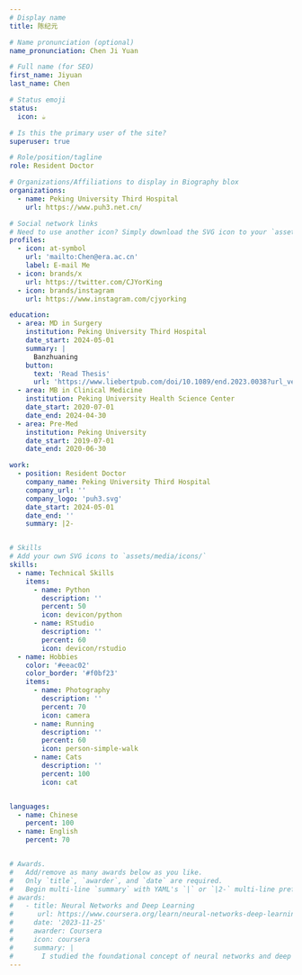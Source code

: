 ```yaml
---
# Display name
title: 陈纪元

# Name pronunciation (optional)
name_pronunciation: Chen Ji Yuan

# Full name (for SEO)
first_name: Jiyuan
last_name: Chen

# Status emoji
status:
  icon: ☕

# Is this the primary user of the site?
superuser: true

# Role/position/tagline
role: Resident Doctor

# Organizations/Affiliations to display in Biography blox
organizations:
  - name: Peking University Third Hospital
    url: https://www.puh3.net.cn/

# Social network links
# Need to use another icon? Simply download the SVG icon to your `assets/media/icons/` folder.
profiles:
  - icon: at-symbol
    url: 'mailto:Chen@era.ac.cn'
    label: E-mail Me
  - icon: brands/x
    url: https://twitter.com/CJYorKing
  - icon: brands/instagram
    url: https://www.instagram.com/cjyorking

education:
  - area: MD in Surgery
    institution: Peking University Third Hospital
    date_start: 2024-05-01
    summary: |
      Banzhuaning
    button:
      text: 'Read Thesis'
      url: 'https://www.liebertpub.com/doi/10.1089/end.2023.0038?url_ver=Z39.88-2003&rfr_id=ori:rid:crossref.org&rfr_dat=cr_pub%20%200pubmed'
  - area: MB in Clinical Medicine
    institution: Peking University Health Science Center
    date_start: 2020-07-01
    date_end: 2024-04-30
  - area: Pre-Med
    institution: Peking University
    date_start: 2019-07-01
    date_end: 2020-06-30

work:
  - position: Resident Doctor
    company_name: Peking University Third Hospital
    company_url: ''
    company_logo: 'puh3.svg'
    date_start: 2024-05-01
    date_end: ''
    summary: |2-


# Skills
# Add your own SVG icons to `assets/media/icons/`
skills:
  - name: Technical Skills
    items:
      - name: Python
        description: ''
        percent: 50
        icon: devicon/python
      - name: RStudio
        description: ''
        percent: 60
        icon: devicon/rstudio
  - name: Hobbies
    color: '#eeac02'
    color_border: '#f0bf23'
    items:
      - name: Photography
        description: ''
        percent: 70
        icon: camera   
      - name: Running
        description: ''
        percent: 60
        icon: person-simple-walk
      - name: Cats
        description: ''
        percent: 100
        icon: cat


languages:
  - name: Chinese
    percent: 100
  - name: English
    percent: 70


# Awards.
#   Add/remove as many awards below as you like.
#   Only `title`, `awarder`, and `date` are required.
#   Begin multi-line `summary` with YAML's `|` or `|2-` multi-line prefix and indent 2 spaces below.
# awards:
#   - title: Neural Networks and Deep Learning
#      url: https://www.coursera.org/learn/neural-networks-deep-learning
#     date: '2023-11-25'
#     awarder: Coursera
#     icon: coursera
#     summary: |
#       I studied the foundational concept of neural networks and deep learning. By the end, I was familiar with the significant technological trends driving the rise of deep learning; build, train, and apply fully connected deep neural networks; implement efficient (vectorized) neural networks; identify key parameters in a neural network’s architecture; and apply deep learning to your own applications.
---  
```

